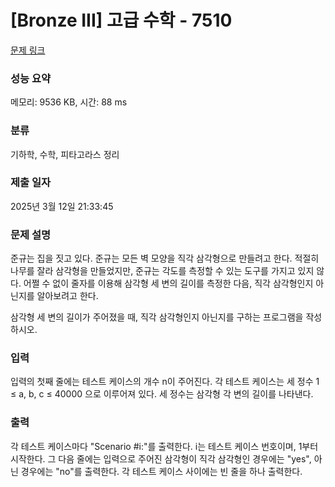 # [Bronze III] 고급 수학 - 7510 

[문제 링크](https://www.acmicpc.net/problem/7510) 

### 성능 요약

메모리: 9536 KB, 시간: 88 ms

### 분류

기하학, 수학, 피타고라스 정리

### 제출 일자

2025년 3월 12일 21:33:45

### 문제 설명

<p>준규는 집을 짓고 있다. 준규는 모든 벽 모양을 직각 삼각형으로 만들려고 한다. 적절히 나무를 잘라 삼각형을 만들었지만, 준규는 각도를 측정할 수 있는 도구를 가지고 있지 않다. 어쩔 수 없이 줄자를 이용해 삼각형 세 변의 길이를 측정한 다음, 직각 삼각형인지 아닌지를 알아보려고 한다.</p>

<p>삼각형 세 변의 길이가 주어졌을 때, 직각 삼각형인지 아닌지를 구하는 프로그램을 작성하시오.</p>

### 입력 

 <p>입력의 첫째 줄에는 테스트 케이스의 개수 n이 주어진다. 각 테스트 케이스는 세 정수 1 ≤ a, b, c ≤ 40000 으로 이루어져 있다. 세 정수는 삼각형 각 변의 길이를 나타낸다.</p>

### 출력 

 <p>각 테스트 케이스마다 "Scenario #i:"를 출력한다. i는 테스트 케이스 번호이며, 1부터 시작한다. 그 다음 줄에는 입력으로 주어진 삼각형이 직각 삼각형인 경우에는 "yes", 아닌 경우에는 "no"를 출력한다. 각 테스트 케이스 사이에는 빈 줄을 하나 출력한다.</p>

